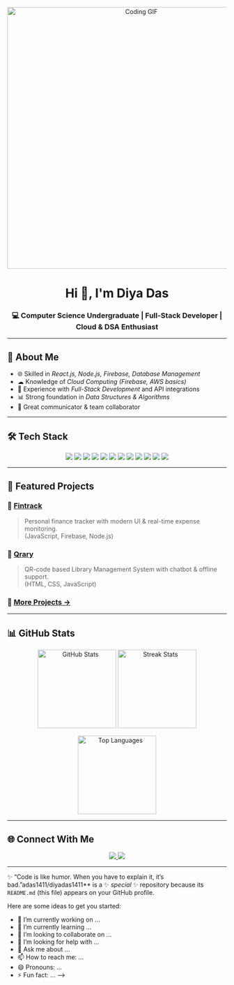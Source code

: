 <!--
**diy# DiyaDas-README
<!-- Banner / GIF (Optional, you can replace with your own) -->
<p align="center">
  <img src="https://media.giphy.com/media/qgQUggAC3Pfv687qPC/giphy.gif" width="600" alt="Coding GIF">
</p>

<h1 align="center">Hi 👋, I'm Diya Das</h1>
<h3 align="center">💻 Computer Science Undergraduate | Full-Stack Developer | Cloud & DSA Enthusiast</h3>

---

## 🚀 About Me  
- 🌐 Skilled in *React.js, Node.js, Firebase, Database Management*  
- ☁ Knowledge of *Cloud Computing (Firebase, AWS basics)*  
- 🔧 Experience with *Full-Stack Development* and API integrations  
- 📊 Strong foundation in *Data Structures & Algorithms*  
- 🤝 Great communicator & team collaborator  

---

## 🛠 Tech Stack  

<p align="center">
  <!-- Frontend -->
  <img src="https://img.shields.io/badge/Frontend-React-blue?style=for-the-badge&logo=react" />
  <img src="https://img.shields.io/badge/HTML-orange?style=for-the-badge&logo=html5" />
  <img src="https://img.shields.io/badge/CSS-blue?style=for-the-badge&logo=css3" />
  <img src="https://img.shields.io/badge/JavaScript-yellow?style=for-the-badge&logo=javascript" />
  <img src="https://img.shields.io/badge/TailwindCSS-06B6D4?style=for-the-badge&logo=tailwindcss&logoColor=white" />
  
  <!-- Backend -->
  <img src="https://img.shields.io/badge/Backend-Node.js-green?style=for-the-badge&logo=node.js" />
  <img src="https://img.shields.io/badge/Express.js-black?style=for-the-badge&logo=express" />
  
  <!-- Database -->
  <img src="https://img.shields.io/badge/Firebase-FFCA28?style=for-the-badge&logo=firebase" />
  <img src="https://img.shields.io/badge/MongoDB-4EA94B?style=for-the-badge&logo=mongodb" />
  
  <!-- Tools -->
  <img src="https://img.shields.io/badge/Git-F05033?style=for-the-badge&logo=git&logoColor=white" />
  <img src="https://img.shields.io/badge/GitHub-181717?style=for-the-badge&logo=github" />
  <img src="https://img.shields.io/badge/Cloud Computing-AWS-232F3E?style=for-the-badge&logo=amazonaws" />
</p>

---

## 📌 Featured Projects  

### 🔹 [Fintrack](#)  
> Personal finance tracker with modern UI & real-time expense monitoring.  
(JavaScript, Firebase, Node.js)  

### 🔹 [Qrary](#)  
> QR-code based Library Management System with chatbot & offline support.  
(HTML, CSS, JavaScript)  

### 🔹 [More Projects →](https://github.com/diyadas1411?tab=repositories)  

---

## 📊 GitHub Stats  

<p align="center">
  <img src="https://github-readme-stats.vercel.app/api?username=diyadas1411&show_icons=true&theme=tokyonight" alt="GitHub Stats" height="180"/>
  <img src="https://github-readme-streak-stats.herokuapp.com/?user=diyadas1411&theme=tokyonight" alt="Streak Stats" height="180"/>
</p>

<p align="center">
  <img src="https://github-readme-stats.vercel.app/api/top-langs/?username=diyadas1411&layout=compact&theme=tokyonight" alt="Top Languages" height="180"/>
</p>

---

## 🌐 Connect With Me  

<p align="center">
  <a href="https://www.linkedin.com/in/diya-das-563225313/" target="_blank">
    <img src="https://img.shields.io/badge/LinkedIn-blue?style=for-the-badge&logo=linkedin&logoColor=white"/>
  </a>
  <a href="diyadas1411@gmail.com">
    <img src="https://img.shields.io/badge/Email-D14836?style=for-the-badge&logo=gmail&logoColor=white"/>
  </a>
</p>

---

✨ “Code is like humor. When you have to explain it, it’s bad.”adas1411/diyadas1411** is a ✨ _special_ ✨ repository because its `README.md` (this file) appears on your GitHub profile.

Here are some ideas to get you started:

- 🔭 I’m currently working on ...
- 🌱 I’m currently learning ...
- 👯 I’m looking to collaborate on ...
- 🤔 I’m looking for help with ...
- 💬 Ask me about ...
- 📫 How to reach me: ...
- 😄 Pronouns: ...
- ⚡ Fun fact: ...
-->
